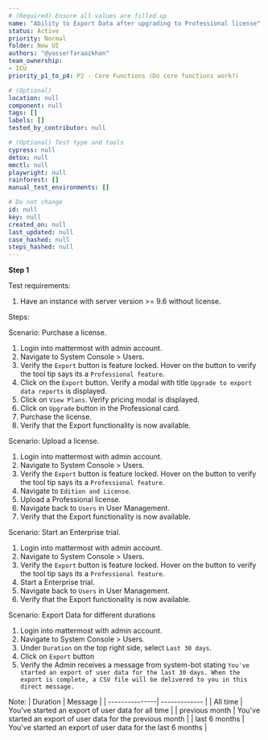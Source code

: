 ```yaml
---
# (Required) Ensure all values are filled up
name: "Ability to Export Data after upgrading to Professional license"
status: Active
priority: Normal
folder: New UI
authors: "@yasserfaraazkhan"
team_ownership: 
- ICU
priority_p1_to_p4: P2 - Core Functions (Do core functions work?)

# (Optional)
location: null
component: null
tags: []
labels: []
tested_by_contributor: null

# (Optional) Test type and tools
cypress: null
detox: null
mmctl: null
playwright: null
rainforest: []
manual_test_environments: []

# Do not change
id: null
key: null
created_on: null
last_updated: null
case_hashed: null
steps_hashed: null
---
```


**Step 1**

Test requirements:

1. Have an instance with server version >= 9.6 without license.

Steps:

Scenario: Purchase a license.

1. Login into mattermost with admin account.
2. Navigate to System Console > Users.
3. Verify the `Export` button is feature locked. Hover on the button to verify the tool tip says its a `Professional feature`.
4. Click on the `Export` button. Verify a modal with title `Upgrade to export data reports` is displayed.
5. Click on `View Plans`. Verify pricing modal is displayed.
6. Click on `Upgrade` button in the Professional card.
7. Purchase the license.
8. Verify that the Export functionality is now available.

Scenario: Upload a license.

1. Login into mattermost with admin account.
2. Navigate to System Console > Users.
3. Verify the `Export` button is feature locked. Hover on the button to verify the tool tip says its a `Professional feature`.
4. Navigate to `Edition and License`.
5. Upload a Professional license.
6. Navigate back to `Users` in User Management.
7. Verify that the Export functionality is now available.

Scenario: Start an Enterprise trial.

1. Login into mattermost with admin account.
2. Navigate to System Console > Users.
3. Verify the `Export` button is feature locked. Hover on the button to verify the tool tip says its a `Professional feature`.
4. Start a Enterprise trial.
5. Navigate back to `Users` in User Management.
6. Verify that the Export functionality is now available.

Scenario: Export Data for different durations

1. Login into mattermost with admin account.
2. Navigate to System Console > Users.
3. Under `Duration` on the top right side, select `Last 30 days`.
4. Click on `Export` button
5. Verify the Admin receives a message from system-bot stating `You've started an export of user data for the last 30 days. When the export is complete, a CSV file will be delivered to you in this direct message.`

Note:
| Duration | Message |
| ---------------| ------------- |
| All time | You've started an export of user data for all time |
| previous month | You've started an export of user data for the previous month |
| last 6 months | You've started an export of user data for the last 6 months |
